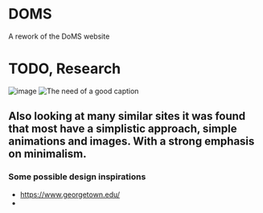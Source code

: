 # DOMS
A rework of the DoMS website

# TODO, Research
![image](https://user-images.githubusercontent.com/76761060/212768412-2c25e690-8fa4-499e-84c3-959ac7e72ebc.png)
![The need of a good caption](ttps://www.gsb.stanford.edu/)
## Also looking at many similar sites it was found that most have a simplistic approach, simple animations and images. With a strong emphasis on minimalism.

### Some possible design inspirations
- https://www.georgetown.edu/
- 
